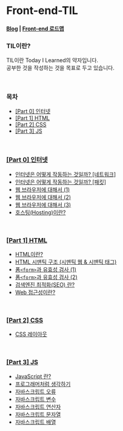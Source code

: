 # Front-end-TIL
<h4><a href="https://mystudy.tistory.com/">Blog</a> | <a href="https://roadmap.sh/frontend">Front-end 로드맵</a></h4>
<h3>TIL이란?</h3>
<p>TIL이란 Today I Learned의 약자입니다.<br>
        공부한 것을 작성하는 것을 목표로 두고 있습니다.</p>

<br>

<h3>목차</h3>
<ul>
        <li><a href="https://mystudy.tistory.com/category/%EC%9D%B8%ED%84%B0%EB%84%B7">[Part 0] 인터넷</a></li>
        <li><a href="https://github.com/Doku9/Front-end-TIL#part-1-html">[Part 1] HTML</a></li>
        <li><a href="https://github.com/Doku9/Front-end-TIL#part-2-css">[Part 2] CSS</a></li>
        <li><a href="https://github.com/Doku9/Front-end-TIL#part-3-js">[Part 3] JS</a></li>
</ul>


<br>

<h3><a href="https://mystudy.tistory.com/category/%EC%9D%B8%ED%84%B0%EB%84%B7">[Part 0] 인터넷</a></h3>
<ul>
        <li><a href="https://mystudy.tistory.com/18?category=981117">인터넷은 어떻게 작동하는 것일까? [네트워크]</a></li>
        <li><a href="https://mystudy.tistory.com/19?category=981117">인터넷은 어떻게 작동하는 것일까? [패킷]</a></li>
        <li><a href="https://mystudy.tistory.com/20?category=981117">웹 브라우저에 대해서 (1)</a></li>
        <li><a href="https://mystudy.tistory.com/21?category=981117">웹 브라우저에 대해서 (2)</a></li>
        <li><a href="https://mystudy.tistory.com/22?category=981117">웹 브라우저에 대해서 (3)</a></li>
        <li><a href="https://mystudy.tistory.com/23?category=981117">호스팅(Hosting)이란?</a></li>
</ul>

<br>

<h3><a href="https://mystudy.tistory.com/category/HTML">[Part 1] HTML</a></h3>
<ul>
        <li><a href="https://mystudy.tistory.com/24?category=981118">HTML이란?</a></li>
        <li><a href="https://mystudy.tistory.com/25?category=981118">HTML 시맨틱 구조 (시맨틱 웹 & 시맨틱 태그)</a></li>
        <li><a href="https://mystudy.tistory.com/26?category=981118">폼<code>&lt;form&gt;</code>과 유효성 검사 (1)</a></li>
        <li><a href="https://mystudy.tistory.com/27?category=981118">폼<code>&lt;form&gt;</code>과 유효성 검사 (2)</a></li>
        <li><a href="https://mystudy.tistory.com/28?category=981118">검색엔진 최적화(SEO) 란?</a></li>
        <li><a href="https://mystudy.tistory.com/29?category=981118">Web 접근성이란?</a></li>
</ul>

<br>

<h3><a href="https://mystudy.tistory.com/category/CSS">[Part 2] CSS</a></h3>
<ul>
        <li><a href="https://mystudy.tistory.com/30?category=981119">CSS 레이아웃</a></li>
</ul>

<br>

<h3><a href="https://mystudy.tistory.com/category/CSS">[Part 3] JS</a></h3>
<ul>
        <li><a href="https://mystudy.tistory.com/31?category=981439">JavaScript 란?</a></li>
        <li><a href="https://mystudy.tistory.com/33?category=981439">프로그래머처럼 생각하기</a></li>
        <li><a href="https://mystudy.tistory.com/35?category=981439">자바스크립트 오류</a></li>
        <li><a href="https://mystudy.tistory.com/34?category=981439">자바스크립트 변수</a></li>
        <li><a href="https://mystudy.tistory.com/36?category=981439">자바스크립트 연산자</a></li>
        <li><a href="https://mystudy.tistory.com/37?category=981439">자바스크립트 문자열</a></li>
        <li><a href="https://mystudy.tistory.com/38?category=981439">자바스크립트 배열</a></li>
</ul>
